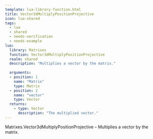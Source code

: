 ```yaml
---
template: lua-library-function.html
title: Vector3dMultiplyPositionProjective
icon: lua-shared
tags:
  - lua
  - shared
  - needs-verification
  - needs-example
lua:
  library: Matrixes
  function: Vector3dMultiplyPositionProjective
  realm: shared
  description: "Multiplies a vector by the matrix."
  
  arguments:
  - position: 1
    name: "Matrix"
    type: Matrix
  - position: 2
    name: "vector"
    type: Vector
  returns:
    - type: Vector
      description: "The multiplied vector."
---
```


<div class="lua__search__keywords">
Matrixes.Vector3dMultiplyPositionProjective &#x2013; Multiplies a vector by the matrix.
</div>
